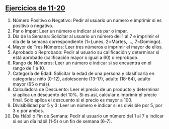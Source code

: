 ## [Ejercicios de 11-20](./11-20/)

1. Número Positivo o Negativo: Pedir al usuario un número e
imprimir si es positivo o negativo.
2. Par o Impar: Leer un número e indicar si es par o impar.
3. Día de la Semana: Solicitar al usuario un número del 1 al 7 e
imprimir el día de la semana correspondiente (1=Lunes,
2=Martes, ..., 7=Domingo).
4. Mayor de Tres Números: Leer tres números e imprimir el
mayor de ellos.
5. Aprobado o Reprobado: Pedir al usuario su calificación y
determinar si está aprobado (calificación mayor o igual a 60)
o reprobado.
6. Rango de Números: Leer un número e indicar si se encuentra
en el rango de 1 a 10.
7. Categoría de Edad: Solicitar la edad de una persona y
clasificarla en categorías: niño (0-12), adolescente (13-17),
adulto (18-64), adulto mayor (65 o más).
8. Calculadora de Descuento: Leer el precio de un producto y
determinar si aplica un descuento del 10%. Si es así, calcular e
imprimir el precio final. Solo aplica el descuento si el precio es
mayor a 100.
9. Divisibilidad por 5 y 3: Leer un número e indicar si es divisible
por 5, por 3 o por ambos.
10. Día Hábil o Fin de Semana: Pedir al usuario un número del
1 al 7 e indicar si es un día hábil (1-5) o un fin de semana (6-7).